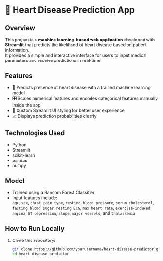 # 💓 Heart Disease Prediction App

## Overview
This project is a **machine learning-based web application** developed with **Streamlit** that predicts the likelihood of heart disease based on patient information.  
It provides a simple and interactive interface for users to input medical parameters and receive predictions in real-time.

## Features
- 🚀 Predicts presence of heart disease with a trained machine learning model
- 🎛️ Scales numerical features and encodes categorical features manually inside the app
- 🎨 Custom Streamlit UI styling for better user experience
- 📈 Displays prediction probabilities clearly

## Technologies Used
- Python
- Streamlit
- scikit-learn
- pandas
- numpy

## Model
- Trained using a Random Forest Classifier
- Input features include:  
  `age`, `sex`, `chest pain type`, `resting blood pressure`, `serum cholesterol`, `fasting blood sugar`, `resting ECG`, `max heart rate`, `exercise-induced angina`, `ST depression`, `slope`, `major vessels`, and `thalassemia`

## How to Run Locally
1. Clone this repository:
   ```bash
   git clone https://github.com/yourusername/heart-disease-predictor.git
   cd heart-disease-predictor
